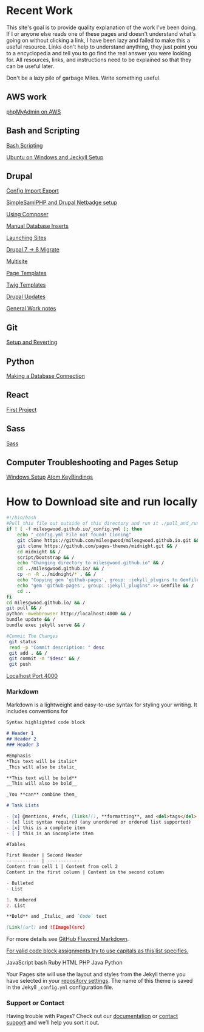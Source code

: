 # Recent Work

This site's goal is to provide quality explanation of the work I've been doing. If I or anyone else reads one of these pages and doesn't understand what's going on without clicking a link, I have been lazy and failed to make this a useful resource. Links don't help to understand anything, they just point you to a encyclopedia and tell you to go find the real answer you were looking for. All resources, links, and instructions need to be explained so that they can be useful later.

Don't be a lazy pile of garbage Miles. Write something useful.

## AWS work

[phpMyAdmin on AWS](/pages/AWS/phpMyAdmin)

## Bash and Scripting

[Bash Scripting](pages/bash/examples)

[Ubuntu on Windows and Jeckyll Setup](pages/bash/ubuntu-bash-jeckyll-setup.md)

## Drupal

[Config Import Export](pages/drupal/config)

[SimpleSamlPHP and Drupal Netbadge setup](pages/drupal/SimpleSamlPHP)

[Using Composer](pages/drupal/composer)

[Manual Database Inserts](pages/drupal/database)

[Launching Sites](pages/drupal/launching-sites)

[Drupal 7 -> 8 Migrate](pages/drupal/migrate)

[Multisite](pages/drupal/multisite)

[Page Templates](pages/drupal/templates)

[Twig Templates](pages/drupal/twig)

[Drupal Updates](pages/drupal/updates)

[General Work notes](pages/drupal/work-notes)

## Git

[Setup and Reverting](pages/git/git)

## Python

[Making a Database Connection](pages/python/database_connection)

## React

[First Project](pages/react/getting-started)

## Sass

[Sass](pages/sass/sass)

## Computer Troubleshooting and Pages Setup

[Windows Setup](pages/setup/desktop)
[Atom KeyBindings](pages/setup/keybindings)

# How to Download site and run locally

```bash
#!/bin/bash
#Pull this file out outside of this directory and run it ./pull_and_run
if ! [ -f milesgwood.github.io/_config.yml ]; then
    echo "_config.yml File not found! Cloning"
    git clone https://github.com/milesgwood/milesgwood.github.io.git && /
    git clone https://github.com/pages-themes/midnight.git && /
    cd midnight && /
    script/bootstrap && /
    echo "Changing directory to milesgwood.github.io" && /
    cd ../milesgwood.github.io/ && /
    cp -n -R ../midnight/* . && /
    echo "Copying gem 'github-pages', group: :jekyll_plugins to Gemfile"
    echo "gem 'github-pages', group: :jekyll_plugins" >> Gemfile && /
    cd ..
fi
cd milesgwood.github.io/ && /
git pull && /
python -mwebbrowser http://localhost:4000 && /
bundle update && /
bundle exec jekyll serve && /

#Commit The Changes
 git status
 read -p "Commit description: " desc
 git add . && /
 git commit -m "$desc" && /
 git push
 ```
[Localhost Port 4000](http://localhost:4000)

### Markdown

Markdown is a lightweight and easy-to-use syntax for styling your writing. It includes conventions for

```markdown
Syntax highlighted code block

# Header 1
## Header 2
### Header 3

#Emphasis
*This text will be italic*
_This will also be italic_

**This text will be bold**
__This will also be bold__

_You **can** combine them_

# Task Lists

- [x] @mentions, #refs, [links](), **formatting**, and <del>tags</del> supported
- [x] list syntax required (any unordered or ordered list supported)
- [x] this is a complete item
- [ ] this is an incomplete item

#Tables

First Header | Second Header
------------ | -------------
Content from cell 1 | Content from cell 2
Content in the first column | Content in the second column

- Bulleted
- List

1. Numbered
2. List

**Bold** and _Italic_ and `Code` text

[Link](url) and ![Image](src)
```

For more details see [GitHub Flavored Markdown](https://guides.github.com/features/mastering-markdown/).

[For valid code block assignments try to use capitals as this list specifies.](https://github.com/github/linguist/blob/master/lib/linguist/languages.yml)

JavaScript bash Ruby HTML PHP Java Python

Your Pages site will use the layout and styles from the Jekyll theme you have selected in your [repository settings](https://github.com/milesgwood/milesgwood.github.io/settings). The name of this theme is saved in the Jekyll `_config.yml` configuration file.

### Support or Contact

Having trouble with Pages? Check out our [documentation](https://help.github.com/categories/github-pages-basics/) or [contact support](https://github.com/contact) and we’ll help you sort it out.
